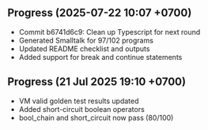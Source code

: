 ## Progress (2025-07-22 10:07 +0700)
- Commit b6741d6c9: Clean up Typescript for next round
- Generated Smalltalk for 97/102 programs
- Updated README checklist and outputs
- Added support for break and continue statements

## Progress (21 Jul 2025 19:10 +0700)
- VM valid golden test results updated
- Added short-circuit boolean operators
- bool_chain and short_circuit now pass (80/100)
